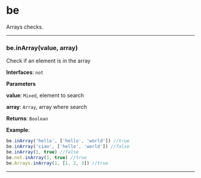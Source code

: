 # be

Arrays checks.



* * *

### be.inArray(value, array) 

Check if an element is in the array**Interfaces**: `not`

**Parameters**

**value**: `Mixed`, element to search

**array**: `Array`, array where search

**Returns**: `Boolean`

**Example**:
```js
be.inArray('hello', ['hello', 'world']) //truebe.inArray('ciao', ['hello', 'world']) //falsebe.inArray(1, true) //falsebe.not.inArray(1, true) //truebe.Arrays.inArray(1, [1, 2, 3]) //true
```



* * *










